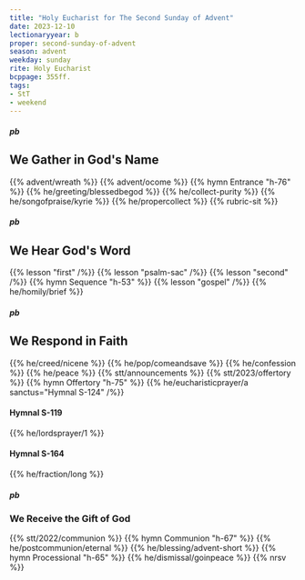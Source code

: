 ```yaml
---
title: "Holy Eucharist for The Second Sunday of Advent"
date: 2023-12-10
lectionaryyear: b
proper: second-sunday-of-advent
season: advent
weekday: sunday
rite: Holy Eucharist
bcppage: 355ff.
tags:
- StT
- weekend
---
```

##### pb
## We Gather in God's Name
{{% advent/wreath %}}
{{% advent/ocome %}}
{{% hymn Entrance "h-76" %}}
{{% he/greeting/blessedbegod %}}
{{% he/collect-purity %}}
{{% he/songofpraise/kyrie %}}
{{% he/propercollect %}}
{{% rubric-sit %}}
##### pb
## We Hear God's Word
{{% lesson "first" /%}}
{{% lesson "psalm-sac" /%}}
{{% lesson "second" /%}}
{{% hymn Sequence "h-53" %}}
{{% lesson "gospel" /%}}
{{% he/homily/brief %}}
##### pb
## We Respond in Faith
{{% he/creed/nicene %}}
{{% he/pop/comeandsave %}}
{{% he/confession %}}
{{% he/peace %}}
{{% stt/announcements %}}
{{% stt/2023/offertory %}}
{{% hymn Offertory "h-75" %}}
{{% he/eucharisticprayer/a sanctus="Hymnal S-124" /%}}
#### Hymnal S-119
{{% he/lordsprayer/1 %}}
#### Hymnal S-164
{{% he/fraction/long %}}
##### pb
### We Receive the Gift of God
{{% stt/2022/communion %}}
{{% hymn Communion "h-67" %}}
{{% he/postcommunion/eternal %}}
{{% he/blessing/advent-short %}}
{{% hymn Processional "h-65" %}}
{{% he/dismissal/goinpeace %}}
{{% nrsv %}}

